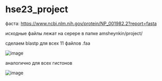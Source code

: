 # hse23_project

фаста: https://www.ncbi.nlm.nih.gov/protein/NP_001982.2?report=fasta

исходные файлы лежат на серере в папке amsheynkin/project/


сделаем blastp для всех 11 файлов .faa


![image](https://github.com/Tinver93/hse23_project/assets/115100892/55210610-9f54-441e-93b0-74a75a0b76f9)


аналогично для всех гистонов


![image](https://github.com/Tinver93/hse23_project/assets/115100892/7b8fbb78-e54b-4f6f-b4e7-8b5cb16e2803)
